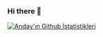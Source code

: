 ### Hi there 👋

[![Anday'ın Github İstatistikleri](https://github-readme-stats.vercel.app/api?username=Anday99&show_icons=true&theme=tokyonight)](https://github.com/Anday99/github-readme-stats)
